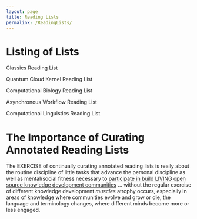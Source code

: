 ```yaml
---
layout: page
title: Reading Lists
permalink: /ReadingLists/
---
```



# Listing of Lists

Classics Reading List

Quantum Cloud Kernel Reading List

Computational Biology Reading List

Asynchronous Workflow Reading List

Computational Linguistics Reading List

# The Importance of Curating Annotated Reading Lists

The EXERCISE of continually curating annotated reading lists is really about the routine discipline of little tasks that advance the personal discipline as well as mental/social fitness necessary to [participate in build LIVING open source knowledge development communities](http://markbruns.github.io/science/2021/01/01/the-exercise-of-curated-annotated-reading-lists.html) ... without the regular exercise of different knowledge development *muscles* atrophy occurs, especially in areas of knowledge where communities evolve and grow or die, the language and terminology changes, where different minds become more or less engaged.